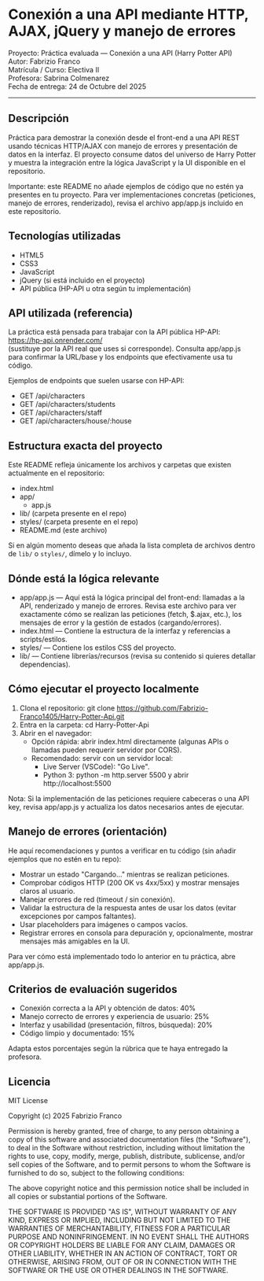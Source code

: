 # Conexión a una API mediante HTTP, AJAX, jQuery y manejo de errores

Proyecto: Práctica evaluada — Conexión a una API (Harry Potter API)  
Autor: Fabrizio Franco  
Matrícula / Curso: Electiva II  
Profesora: Sabrina Colmenarez  
Fecha de entrega: 24 de Octubre del 2025

---

## Descripción
Práctica para demostrar la conexión desde el front-end a una API REST usando técnicas HTTP/AJAX con manejo de errores y presentación de datos en la interfaz. El proyecto consume datos del universo de Harry Potter y muestra la integración entre la lógica JavaScript y la UI disponible en el repositorio.

Importante: este README no añade ejemplos de código que no estén ya presentes en tu proyecto. Para ver implementaciones concretas (peticiones, manejo de errores, renderizado), revisa el archivo app/app.js incluido en este repositorio.

## Tecnologías utilizadas
- HTML5
- CSS3
- JavaScript
- jQuery (si está incluido en el proyecto)
- API pública (HP-API u otra según tu implementación)

## API utilizada (referencia)
La práctica está pensada para trabajar con la API pública HP-API: https://hp-api.onrender.com/  
(sustituye por la API real que uses si corresponde). Consulta app/app.js para confirmar la URL/base y los endpoints que efectivamente usa tu código.

Ejemplos de endpoints que suelen usarse con HP-API:
- GET /api/characters
- GET /api/characters/students
- GET /api/characters/staff
- GET /api/characters/house/:house

## Estructura exacta del proyecto
Este README refleja únicamente los archivos y carpetas que existen actualmente en el repositorio:

- index.html
- app/
  - app.js
- lib/ (carpeta presente en el repo)
- styles/ (carpeta presente en el repo)
- README.md (este archivo)

Si en algún momento deseas que añada la lista completa de archivos dentro de `lib/` o `styles/`, dímelo y lo incluyo.

## Dónde está la lógica relevante
- app/app.js — Aquí está la lógica principal del front-end: llamadas a la API, renderizado y manejo de errores. Revisa este archivo para ver exactamente cómo se realizan las peticiones (fetch, $.ajax, etc.), los mensajes de error y la gestión de estados (cargando/errores).
- index.html — Contiene la estructura de la interfaz y referencias a scripts/estilos.
- styles/ — Contiene los estilos CSS del proyecto.
- lib/ — Contiene librerías/recursos (revisa su contenido si quieres detallar dependencias).

## Cómo ejecutar el proyecto localmente
1. Clona el repositorio:
   git clone https://github.com/Fabrizio-Franco1405/Harry-Potter-Api.git
2. Entra en la carpeta:
   cd Harry-Potter-Api
3. Abrir en el navegador:
   - Opción rápida: abrir index.html directamente (algunas APIs o llamadas pueden requerir servidor por CORS).
   - Recomendado: servir con un servidor local:
     - Live Server (VSCode): "Go Live".
     - Python 3:
       python -m http.server 5500
       y abrir http://localhost:5500

Nota: Si la implementación de las peticiones requiere cabeceras o una API key, revisa app/app.js y actualiza los datos necesarios antes de ejecutar.

## Manejo de errores (orientación)
He aquí recomendaciones y puntos a verificar en tu código (sin añadir ejemplos que no estén en tu repo):
- Mostrar un estado "Cargando..." mientras se realizan peticiones.
- Comprobar códigos HTTP (200 OK vs 4xx/5xx) y mostrar mensajes claros al usuario.
- Manejar errores de red (timeout / sin conexión).
- Validar la estructura de la respuesta antes de usar los datos (evitar excepciones por campos faltantes).
- Usar placeholders para imágenes o campos vacíos.
- Registrar errores en consola para depuración y, opcionalmente, mostrar mensajes más amigables en la UI.

Para ver cómo está implementado todo lo anterior en tu práctica, abre app/app.js.

## Criterios de evaluación sugeridos
- Conexión correcta a la API y obtención de datos: 40%
- Manejo correcto de errores y experiencia de usuario: 25%
- Interfaz y usabilidad (presentación, filtros, búsqueda): 20%
- Código limpio y documentado: 15%

Adapta estos porcentajes según la rúbrica que te haya entregado la profesora.

## Licencia
MIT License

Copyright (c) 2025 Fabrizio Franco

Permission is hereby granted, free of charge, to any person obtaining a copy
of this software and associated documentation files (the "Software"), to deal
in the Software without restriction, including without limitation the rights
to use, copy, modify, merge, publish, distribute, sublicense, and/or sell
copies of the Software, and to permit persons to whom the Software is
furnished to do so, subject to the following conditions:

The above copyright notice and this permission notice shall be included in all
copies or substantial portions of the Software.

THE SOFTWARE IS PROVIDED "AS IS", WITHOUT WARRANTY OF ANY KIND, EXPRESS OR
IMPLIED, INCLUDING BUT NOT LIMITED TO THE WARRANTIES OF MERCHANTABILITY,
FITNESS FOR A PARTICULAR PURPOSE AND NONINFRINGEMENT. IN NO EVENT SHALL THE
AUTHORS OR COPYRIGHT HOLDERS BE LIABLE FOR ANY CLAIM, DAMAGES OR OTHER
LIABILITY, WHETHER IN AN ACTION OF CONTRACT, TORT OR OTHERWISE, ARISING FROM,
OUT OF OR IN CONNECTION WITH THE SOFTWARE OR THE USE OR OTHER DEALINGS IN THE
SOFTWARE.